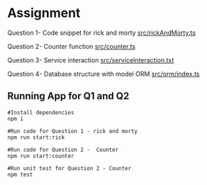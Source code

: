 # Assignment 

Question 1- Code snippet for rick and morty
[src/rickAndMorty.ts](https://github.com/ashrash/Assignment/tree/master/src/rickAndMorty.ts)

Question 2- Counter function
[src/counter.ts](https://github.com/ashrash/Assignment/tree/master/src/counter.ts)

Question 3- Service interaction
[src/serviceInteraction.txt](https://github.com/ashrash/Assignment/tree/master/src/serviceInteraction.txt)

Question 4- Database structure with model ORM
[src/orm/index.ts](https://github.com/ashrash/Assignment/tree/master/src/orm/index.ts)



## Running App for Q1 and Q2
``` 
#Install dependencies
npm i 

#Run code for Question 1 - rick and morty
npm run start:rick

#Run code for Question 2 -  Counter 
npm run start:counter

#Run unit test for Question 2 - Counter
npm test
```

